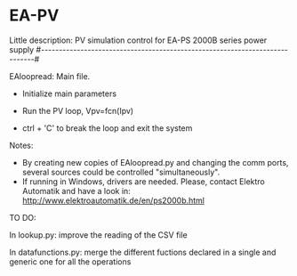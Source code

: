# EA-PV #
Little description: PV simulation control for EA-PS 2000B series power supply
#----------------------------------------------------------------------------#

EAloopread: Main file.

- Initialize main parameters
- Run the PV loop, Vpv=fcn(Ipv)

- ctrl + 'C' to break the loop and exit the system

Notes:

- By creating new copies of EAloopread.py and changing the comm ports, several sources could be controlled "simultaneously".
- If running in Windows, drivers are needed. Please, contact Elektro Automatik and have a look in: http://www.elektroautomatik.de/en/ps2000b.html

TO DO:

In lookup.py: improve the reading of the CSV file

In datafunctions.py: merge the different fuctions declared in a single and generic one for all the operations
